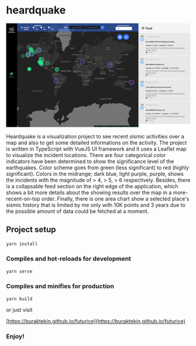 # heardquake

![alt text][logo]



Heardquake is a visualization project to see recent sismic activities over a map and also to get some detailed informations on the activity. The project is written in TypeScript with VueJS UI framework and it uses a Leaflet map to visualize the incident locations. There are four categorical color indicators have been determined to show the significance level of the earthquakes. Color scheme goes from green (less significant) to red (highly significant). Colors in the midrange; dark blue, light purple, purple, shows the incidents with the magnitude of > 4, > 5, > 6 respectively. Besides, there is a collapsable feed section on the right edge of the application, which shows a bit more details about the showing results over the map in a more-recent-on-top order. Finally, there is one area chart show a selected place's sismic history that is limited by me only with 10K points and 3 years due to the possible amount of data could be fetched at a moment.

## Project setup
```
yarn install
```

### Compiles and hot-reloads for development
```
yarn serve
```

### Compiles and minifies for production
```
yarn build
```

or just visit

[https://buraktekin.github.io/futurice](https://buraktekin.github.io/futurice)

### Enjoy!

[logo]: https://github.com/buraktekin/futurice/blob/main/public/ss.png "Logo Title Text 2"
